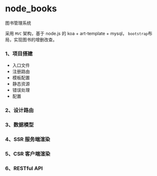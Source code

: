 # node_books
图书管理系统

采用 `MVC` 架构，基于 node.js 的 koa + art-template + mysql， `bootstrap`布局，实现图书的增删改查。

### 1、项目搭建

- 入口文件
- 注册路由
- 模板配置
- 静态资源
- 错误处理
- 配置

### 2、设计路由

### 3、数据模型

### 4、SSR 服务端渲染

### 5、CSR 客户端渲染

### 6、RESTful API
